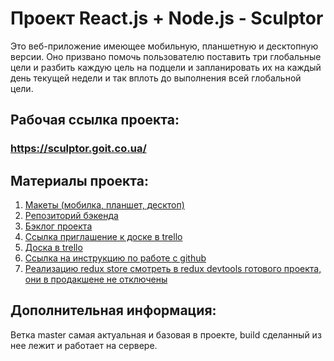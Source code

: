# Проект React.js + Node.js - Sculptor

Это веб-приложение имеющее мобильную, планшетную и десктопную версии. Оно
призвано помочь пользователю поставить три глобальные цели и разбить каждую цель
на подцели и запланировать их на каждый день текущей недели и так вплоть до
выполнения всей глобальной цели.

## Рабочая ссылка проекта:

### https://sculptor.goit.co.ua/

## Материалы проекта:

1. [Макеты (мобилка, планшет, десктоп)](https://drive.google.com/drive/folders/1rOn6waGLGaZPt8ZAeZ7FyP9xtNi0NcLv)
2. [Репозиторий бэкенда](https://github.com/vbguard/sculptor-backend)
3. [Бэклог проекта](https://docs.google.com/spreadsheets/d/1FKSXNySMeJnqDhCxFDR-GkGPXBz8ikgiecNmN3qPVgM/edit#gid=86433471)
4. [Ссылка приглашение к доске в trello](https://trello.com/invite/b/7hT1k6dY/c376b260307773c29b5a1b796585714b/sculptor)
5. [Доска в trello](https://trello.com/b/7hT1k6dY/sculptor)
6. [Ссылка на инструкцию по работе с github](https://docs.google.com/document/d/1y-nMdpPIIP83rbqPYt6kM_KXMC83UPbkbxKqgaHlnfI/edit)
7. [Реализацию redux store смотреть в redux devtools готового проекта, они в продакшене не отключены](https://kidslike.goit.co.ua/)

## Дополнительная информация:

Ветка master самая актуальная и базовая в проекте, build сделанный из нее лежит
и работает на сервере.
